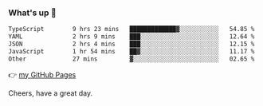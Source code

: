 ### What's up 👋

<!--START_SECTION:waka-->

```txt
TypeScript        9 hrs 23 mins   █████████████▓░░░░░░░░░░░   54.85 %
YAML              2 hrs 9 mins    ███░░░░░░░░░░░░░░░░░░░░░░   12.64 %
JSON              2 hrs 4 mins    ███░░░░░░░░░░░░░░░░░░░░░░   12.15 %
JavaScript        1 hr 54 mins    ██▓░░░░░░░░░░░░░░░░░░░░░░   11.17 %
Other             27 mins         ▓░░░░░░░░░░░░░░░░░░░░░░░░   02.65 %
```

<!--END_SECTION:waka-->

👉 [my GitHub Pages](https://ykzhukian.github.io)

Cheers, have a great day.


